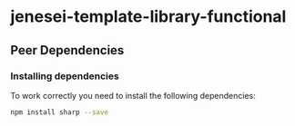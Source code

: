 # jenesei-template-library-functional

## Peer Dependencies


### Installing dependencies

To work correctly you need to install the following dependencies:

```bash
npm install sharp --save
```
